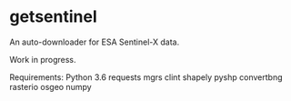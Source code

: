 # getsentinel

An auto-downloader for ESA Sentinel-X data.

Work in progress.

Requirements: Python 3.6
              requests
              mgrs
              clint
              shapely
              pyshp
              convertbng
              rasterio
              osgeo
              numpy


